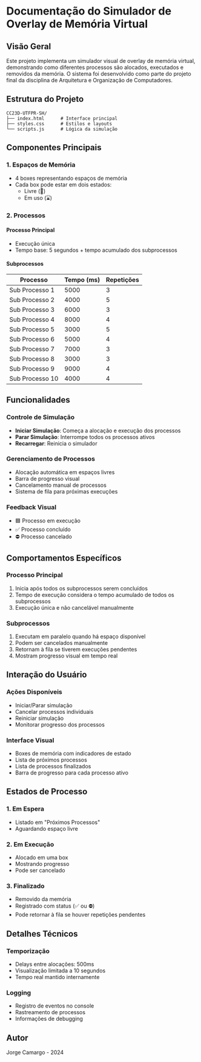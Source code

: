 # Documentação do Simulador de Overlay de Memória Virtual

## Visão Geral
Este projeto implementa um simulador visual de overlay de memória virtual, demonstrando como diferentes processos são alocados, executados e removidos da memória. O sistema foi desenvolvido como parte do projeto final da disciplina de Arquitetura e Organização de Computadores.

## Estrutura do Projeto

```
CC23D-UTFPR-SH/
├── index.html      # Interface principal
├── styles.css      # Estilos e layouts
└── scripts.js      # Lógica da simulação
```

## Componentes Principais

### 1. Espaços de Memória
- 4 boxes representando espaços de memória
- Cada box pode estar em dois estados:
  - Livre (📃)
  - Em uso (⌛)

### 2. Processos
#### Processo Principal
- Execução única
- Tempo base: 5 segundos + tempo acumulado dos subprocessos

#### Subprocessos
| Processo | Tempo (ms) | Repetições |
|----------|------------|------------|
| Sub Processo 1 | 5000 | 3 |
| Sub Processo 2 | 4000 | 5 |
| Sub Processo 3 | 6000 | 3 |
| Sub Processo 4 | 8000 | 4 |
| Sub Processo 5 | 3000 | 5 |
| Sub Processo 6 | 5000 | 4 |
| Sub Processo 7 | 7000 | 3 |
| Sub Processo 8 | 3000 | 3 |
| Sub Processo 9 | 9000 | 4 |
| Sub Processo 10 | 4000 | 4 |

## Funcionalidades

### Controle de Simulação
- **Iniciar Simulação**: Começa a alocação e execução dos processos
- **Parar Simulação**: Interrompe todos os processos ativos
- **Recarregar**: Reinicia o simulador

### Gerenciamento de Processos
- Alocação automática em espaços livres
- Barra de progresso visual
- Cancelamento manual de processos
- Sistema de fila para próximas execuções

### Feedback Visual
- 🟦 Processo em execução
- ✅ Processo concluído
- ⛔ Processo cancelado

## Comportamentos Específicos

### Processo Principal
1. Inicia após todos os subprocessos serem concluídos
2. Tempo de execução considera o tempo acumulado de todos os subprocessos
3. Execução única e não cancelável manualmente

### Subprocessos
1. Executam em paralelo quando há espaço disponível
2. Podem ser cancelados manualmente
3. Retornam à fila se tiverem execuções pendentes
4. Mostram progresso visual em tempo real

## Interação do Usuário

### Ações Disponíveis
- Iniciar/Parar simulação
- Cancelar processos individuais
- Reiniciar simulação
- Monitorar progresso dos processos

### Interface Visual
- Boxes de memória com indicadores de estado
- Lista de próximos processos
- Lista de processos finalizados
- Barra de progresso para cada processo ativo

## Estados de Processo

### 1. Em Espera
- Listado em "Próximos Processos"
- Aguardando espaço livre

### 2. Em Execução
- Alocado em uma box
- Mostrando progresso
- Pode ser cancelado

### 3. Finalizado
- Removido da memória
- Registrado com status (✅ ou ⛔)
- Pode retornar à fila se houver repetições pendentes

## Detalhes Técnicos

### Temporização
- Delays entre alocações: 500ms
- Visualização limitada a 10 segundos
- Tempo real mantido internamente

### Logging
- Registro de eventos no console
- Rastreamento de processos
- Informações de debugging

## Autor
Jorge Camargo - 2024